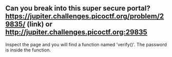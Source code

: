 ## Can you break into this super secure portal? https://jupiter.challenges.picoctf.org/problem/29835/ (link) or http://jupiter.challenges.picoctf.org:29835

Inspect the page and you will find a function named 'verify()'. The password is inside the function.
